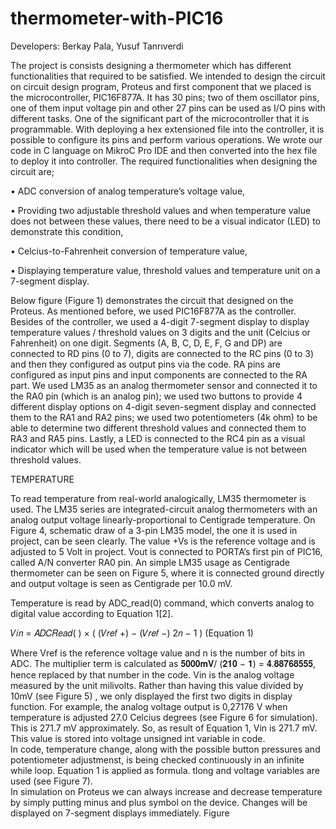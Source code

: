 # thermometer-with-PIC16

Developers: Berkay Pala, Yusuf Tanrıverdi
            
The project is consists designing a thermometer which has different functionalities that required to be satisfied. We intended to design the circuit on circuit design program, Proteus and first component that we placed is the microcontroller, PIC16F877A.  It has 30 pins; two of them oscillator pins, one of them input voltage pin and other 27 pins can be used as I/O pins with different tasks. One of the significant part of the microcontroller that it is programmable. With deploying a hex extensioned file into the controller, it is possible to configure its pins and perform various operations. We wrote our code in C language on MikroC Pro IDE and then converted into the hex file to deploy it into controller.
The required functionalities when designing the circuit are; 

•	ADC conversion of analog temperature’s voltage value, 

•	Providing two adjustable threshold values and when temperature value does not between these values, there need to be a visual indicator (LED) to demonstrate this condition, 

•	Celcius-to-Fahrenheit conversion of temperature value,

•	Displaying temperature value, threshold values and temperature unit on a 7-segment display.

Below figure (Figure 1) demonstrates the circuit that designed on the Proteus. As mentioned before, we used PIC16F877A as the controller. Besides of the controller, we used a 4-digit 7-segment display to display temperature values / threshold values on 3 digits and the unit (Celcius or Fahrenheit) on one digit. Segments (A, B, C, D, E, F, G and DP) are connected to RD pins (0 to 7), digits are connected to the RC pins (0 to 3) and then they configured as output pins via the code. RA pins are configured as input pins and input components are connected to the RA part. We used LM35 as an analog thermometer sensor and connected it to the RA0 pin (which is an analog pin); we used two buttons to provide 4 different display options on 4-digit seven-segment display and connected them to the RA1 and RA2 pins; we used two potentiometers (4k ohm) to be able to determine two different threshold values and connected them to RA3 and RA5 pins. Lastly, a LED is connected to the RC4 pin as a visual indicator which will be used when the temperature value is not between threshold values.

TEMPERATURE

To read temperature from real-world analogically, LM35 thermometer is used. The LM35 series are integrated-circuit analog thermometers with an analog output voltage linearly-proportional to Centigrade temperature. On Figure 4, schematic draw of a 3-pin LM35 model, the one it is used in project, can be seen clearly. The value +Vs is the reference voltage and is adjusted to 5 Volt in project. Vout is connected to PORTA’s first pin of PIC16, called A/N converter RA0 pin.  An simple LM35 usage as Centigrade thermometer can be seen on Figure 5, where it is connected ground directly and output voltage is seen as  Centigrade per 10.0 mV. 
 
Temperature is read by ADC_read(0) command, which converts analog to digital value according to Equation 1[2]. 
 
𝑉𝑖𝑛 = 𝐴𝐷𝐶𝑅𝑒𝑎𝑑( ) ×  ( (𝑉𝑟𝑒𝑓 +) − (𝑉𝑟𝑒𝑓 −) 2𝑛 − 1 )    (Equation 1) 
 
 
Where Vref is the reference voltage value and n is the number of bits in ADC. The multiplier term is calculated as 𝟓𝟎𝟎𝟎𝐦𝐕/ (𝟐𝟏𝟎 − 𝟏) = 𝟒.𝟖𝟖𝟕𝟔𝟖𝟓𝟓𝟓, hence replaced by that number in the code. Vin is the analog voltage measured by the unit milivolts. Rather than having this value divided by 10mV (see Figure 5) , we only displayed the first two digits in display function.  For example, the analog voltage output is 0,27176 V when temperature is adjusted 27.0 Celcius degrees (see Figure 6 for simulation). This is 271.7 mV approximately. So, as result of Equation 1, Vin is 271.7 mV. This value is stored into voltage unsigned int variable in code.  
In code, temperature change, along with the possible button pressures and potentiometer adjustmenst, is being checked continuously in an infinite while  loop. Equation 1 is applied as formula. tlong and voltage variables are used (see Figure 7).  
In simulation on Proteus we can always increase and decrease temperature by simply putting minus and plus symbol on the device. Changes will be displayed on 7-segment displays immediately. 
Figure 
